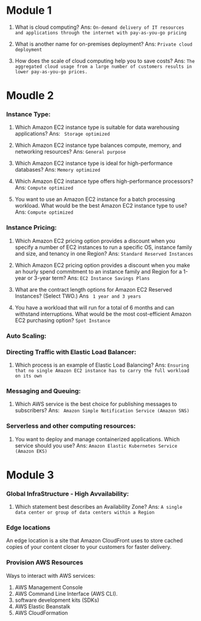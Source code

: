 
# Module 1

1. What is cloud computing?
Ans: ```On-demand delivery of IT resources and applications through the internet with pay-as-you-go pricing```

2. What is another name for on-premises deployment?
Ans: ```Private cloud deployment```

3. How does the scale of cloud computing help you to save costs?
Ans: ```The aggregated cloud usage from a large number of customers results in lower pay-as-you-go prices.```

  
# Moudle 2

### Instance Type:

1. Which Amazon EC2 instance type is suitable for data warehousing applications?
Ans: ``` Storage optimized```

2. Which Amazon EC2 instance type balances compute, memory, and networking resources?
Ans: ```General purpose```

3. Which Amazon EC2 instance type is ideal for high-performance databases?
Ans: ```Memory optimized```

4. Which Amazon EC2 instance type offers high-performance processors?
Ans: ```Compute optimized```

5. You want to use an Amazon EC2 instance for a batch processing workload. What would be the best Amazon EC2 instance type to use?
Ans: ```Compute optimized```



### Instance Pricing:

1. Which Amazon EC2 pricing option provides a discount when you specify a number of EC2 instances to run a specific OS, instance family and size, and tenancy in one Region?
Ans: ``` Standard Reserved Instances ```

2. Which Amazon EC2 pricing option provides a discount when you make an hourly spend commitment to an instance family and Region for a 1-year or 3-year term?
Ans: ``` EC2 Instance Savings Plans ```

3. What are the contract length options for Amazon EC2 Reserved Instances? (Select TWO.) Ans ``` 1 year and 3 years```

4. You have a workload that will run for a total of 6 months and can withstand interruptions. What would be the most cost-efficient Amazon EC2 purchasing option?
``` Spot Instance ```

### Auto Scaling:

### Directing Traffic  with Elastic Load Balancer:

1. Which process is an example of Elastic Load Balancing?
Ans: ```Ensuring that no single Amazon EC2 instance has to carry the full workload on its own```

### Messaging and Queuing:

1. Which AWS service is the best choice for publishing messages to subscribers?
Ans: ``` Amazon Simple Notification Service (Amazon SNS)``` 

### Serverless and other computing resources: 

1. You want to deploy and manage containerized applications. Which service should you use?
Ans: ```Amazon Elastic Kubernetes Service (Amazon EKS)```

# Module 3

### Global InfraStructure - High Avvailability:

1. Which statement best describes an Availability Zone?
Ans: ```A single data center or group of data centers within a Region```

### Edge locations

An edge location is a site that Amazon CloudFront uses to store cached copies of your content closer to your customers for faster delivery.

### Provision AWS Resources

Ways to interact with AWS services:
1. AWS Management Console
2.  AWS Command Line Interface (AWS CLI).
3. software development kits (SDKs)
4. AWS Elastic Beanstalk
5. AWS CloudFormation

 
